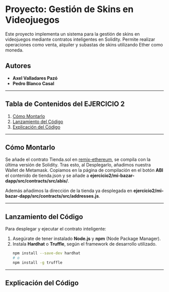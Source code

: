 # Proyecto: Gestión de Skins en Videojuegos

Este proyecto implementa un sistema para la gestión de skins en videojuegos mediante contratos inteligentes en Solidity. Permite realizar operaciones como venta, alquiler y subastas de skins utilizando Ether como moneda.

## Autores
- **Axel Valladares Pazó**  
- **Pedro Blanco Casal**  


---

## Tabla de Contenidos del EJERCICIO 2
1. [Cómo Montarlo](#cómo-montarlo)
2. [Lanzamiento del Código](#lanzamiento-del-código)
3. [Explicación del Código](#explicación-del-código)

---

## Cómo Montarlo

Se añade el contrato Tienda.sol en [remix-ethereum](remix.ethereum.org), se compila con la última versión de Solidity. Tras esto, al Desplegarlo, añadimos nuestra Wallet de Metamask.
Copiamos en la página de compilación en el botón **ABI** el contenido de tienda.json y se añade a **ejercicio2/mi-bazar-dapp/src/contracts/src/abis/**.

Además añadimos la dirección de la tienda ya desplegada en **ejercicio2/mi-bazar-dapp/src/contracts/src/addresses.js**.


---

## Lanzamiento del Código

Para desplegar y ejecutar el contrato inteligente:  
1. Asegúrate de tener instalado **Node.js** y **npm** (Node Package Manager).  
2. Instala **Hardhat** o **Truffle**, según el framework de desarrollo utilizado.  
   ```bash
   npm install --save-dev hardhat
   # o
   npm install -g truffle
   
   
---

## Explicación del Código


